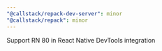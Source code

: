 ```yaml
---
"@callstack/repack-dev-server": minor
"@callstack/repack": minor
---
```


Support RN 80 in React Native DevTools integration

